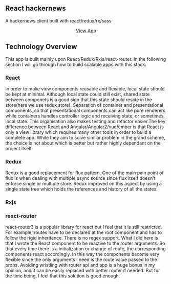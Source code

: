 ## React hackernews

A hackernews client built with react/redux/rx/sass


<p align="center">
  <a href="http://grave-digger-edward-54646.netlify.com/">View App</a>
</p>

## Technology Overview

This app is built mainly upon React/Redux/Rxjs/react-router. In the following section I will go through how to build scalable apps with this stack.

### React

In order to make view components reusable and flexable, local state should be kept at minimal. Although local state could still exist, shared state between componets is a good sign that this state should reside in the store(here we use redux store). Separation of container and presentational components, so that presentational components can act like pure renderers while containers handles controller logic and receiving state, or sometimes, local state. This organisation also makes testing and refactor easier.The key difference between React and Angular/Angular2/vue/ember is that React is only a view library which requires many other tools in order to build a complete app. While they aim to solve similar problem in the grand scheme, the choice is not about which is better but rather highly dependant on the project itself

### Redux

Redux is a good replacement for flux pattern. One of the main pain point of flux is when dealing with multiple async source since flux itself doesn't enforce single or multiple store. Redux improved on this aspect by using a single state tree which holds the references and history of all the states. 

### Rxjs
### react-router

react-router3 is a popular library for react but I feel that it is still restricted. For example, routes have to be declared at the root component and has to follow the rigid inheritance. There is no regex support. What I did here is that I wrote the React component to be reactive to the router arguments. So that every time there is a initialization or change of route, the corresponding  components react accordingly. In this way the components become very flexible since the only arguments I need is the route value passed to the props. Avoiding wristling with router api and app is a huge bonus in my opinion, and it can be easily replaced with better router if needed. But for the time being, I feel that this solution is good enough.
